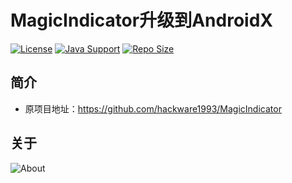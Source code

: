 # MagicIndicator升级到AndroidX

[![License](https://img.shields.io/github/license/ALI1416/MagicIndicator?label=License)](https://opensource.org/licenses/MIT)
[![Java Support](https://img.shields.io/badge/Java-8+-green)](https://openjdk.org/)
[![Repo Size](https://img.shields.io/github/repo-size/ALI1416/MagicIndicator?label=Repo%20Size&color=success)](https://github.com/ALI1416/MagicIndicator/archive/refs/heads/master.zip)

## 简介

- 原项目地址：<https://github.com/hackware1993/MagicIndicator>

## 关于

<object data="https://404z.cn/images/about.svg" style="max-width:100%;">
  <picture>
    <source media="(prefers-color-scheme: dark)" srcset="https://404z.cn/images/about.dark.svg">
    <img alt="About" src="https://404z.cn/images/about.light.svg">
  </picture>
</object>
